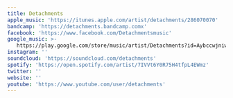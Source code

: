 ```yaml
---
title: Detachments
apple_music: 'https://itunes.apple.com/artist/detachments/286070070'
bandcamp: 'https://detachments.bandcamp.comx'
facebook: 'https://www.facebook.com/Detachmentsmusic'
google_music: >-
   https://play.google.com/store/music/artist/Detachments?id=Aybccwjniwdshcjt355nuqtscmu
instagram: ''
soundcloud: 'https://soundcloud.com/detachments'
spotify: 'https://open.spotify.com/artist/7IVVt6Y0R75H4tfpL4EWmz'
twitter: ''
website: ''
youtube: 'https://www.youtube.com/user/detachments'
---
```

